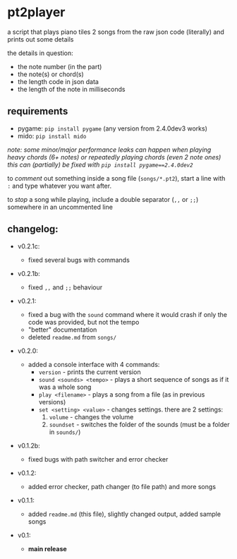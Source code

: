 # pt2player

a script that plays piano tiles 2 songs from the raw json code (literally) and prints out some details

the details in question:
  - the note number (in the part)
  - the note(s) or chord(s)
  - the length code in json data
  - the length of the note in milliseconds

## requirements
 - pygame: `pip install pygame` (any version from 2.4.0dev3 works)
 - mido: `pip install mido`

*note: some minor/major performance leaks can happen when playing heavy chords (6+ notes) or repeatedly playing chords (even 2 note ones)*
*this can (partially) be fixed with `pip install pygame==2.4.0dev2`*

to _comment_ out something inside a song file (`songs/*.pt2`), start a line with `:` and type whatever you want after.

to _stop_ a song while playing, include a double separator (`,,` or `;;`) somewhere in an uncommented line

## changelog:
  * v0.2.1c:
    - fixed several bugs with commands
  * v0.2.1b:
    - fixed `,,` and `;;` behaviour
  * v0.2.1:
    - fixed a bug with the `sound` command where it would crash if only the code was provided, but not the tempo
    - "better" documentation
    - deleted `readme.md` from `songs/`
  * v0.2.0:
    - added a console interface with 4 commands:
      - `version` - prints the current version
      - `sound <sounds> <tempo>` - plays a short sequence of songs as if it was a whole song
      - `play <filename>` - plays a song from a file (as in previous versions)
      - `set <setting> <value>` - changes settings. there are 2 settings:
        1. `volume` - changes the volume
        2. `soundset` - switches the folder of the sounds (must be a folder in `sounds/`)

  * v0.1.2b:
    - fixed bugs with path switcher and error checker

  * v0.1.2:
    - added error checker, path changer (to file path) and more songs

  * v0.1.1:
    - added `readme.md` (this file), slightly changed output, added sample songs

  * v0.1:
    - **main release**
